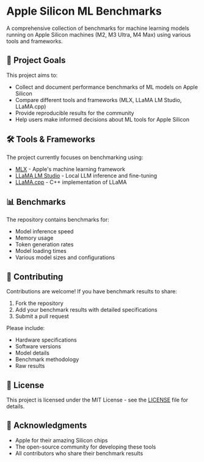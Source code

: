 # Apple Silicon ML Benchmarks

A comprehensive collection of benchmarks for machine learning models running on Apple Silicon machines (M2, M3 Ultra, M4 Max) using various tools and frameworks.

## 🎯 Project Goals

This project aims to:
- Collect and document performance benchmarks of ML models on Apple Silicon
- Compare different tools and frameworks (MLX, LLaMA LM Studio, LLaMA.cpp)
- Provide reproducible results for the community
- Help users make informed decisions about ML tools for Apple Silicon

## 🛠️ Tools & Frameworks

The project currently focuses on benchmarking using:
- [MLX](https://github.com/ml-explore/mlx) - Apple's machine learning framework
- [LLaMA LM Studio](https://lmstudio.ai/) - Local LLM inference and fine-tuning
- [LLaMA.cpp](https://github.com/ggerganov/llama.cpp) - C++ implementation of LLaMA

## 📊 Benchmarks

The repository contains benchmarks for:
- Model inference speed
- Memory usage
- Token generation rates
- Model loading times
- Various model sizes and configurations

## 🤝 Contributing

Contributions are welcome! If you have benchmark results to share:
1. Fork the repository
2. Add your benchmark results with detailed specifications
3. Submit a pull request

Please include:
- Hardware specifications
- Software versions
- Model details
- Benchmark methodology
- Raw results

## 📝 License

This project is licensed under the MIT License - see the [LICENSE](LICENSE) file for details.

## 🙏 Acknowledgments

- Apple for their amazing Silicon chips
- The open-source community for developing these tools
- All contributors who share their benchmark results 